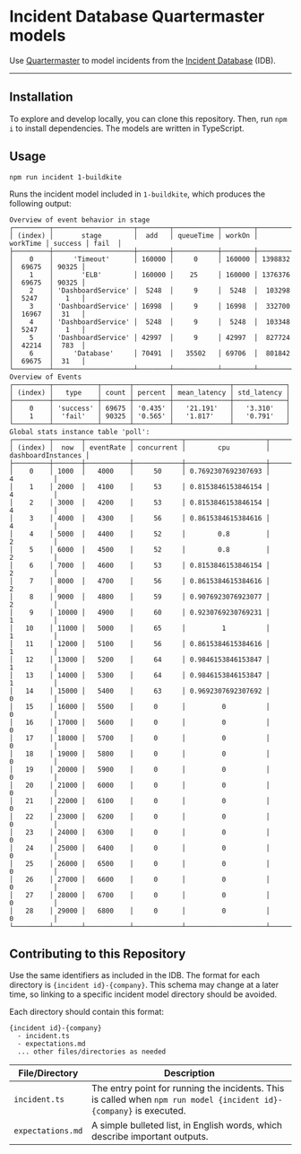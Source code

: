 # Incident Database Quartermaster models

Use [Quartermaster](https://github.com/BYU-SE/quartermaster) to model incidents from the [Incident Database](https://github.com/BYU-SE/idb) (IDB).

---

## Installation

To explore and develop locally, you can clone this repository. Then, run `npm i` to install dependencies. The models are written in TypeScript.

## Usage

```
npm run incident 1-buildkite
```

Runs the incident model included in `1-buildkite`, which produces the following output:

```
Overview of event behavior in stage
┌─────────┬────────────────────┬────────┬───────────┬────────┬──────────┬─────────┬───────┐
│ (index) │       stage        │  add   │ queueTime │ workOn │ workTime │ success │ fail  │
├─────────┼────────────────────┼────────┼───────────┼────────┼──────────┼─────────┼───────┤
│    0    │     'Timeout'      │ 160000 │     0     │ 160000 │ 1398832  │  69675  │ 90325 │
│    1    │       'ELB'        │ 160000 │    25     │ 160000 │ 1376376  │  69675  │ 90325 │
│    2    │ 'DashboardService' │  5248  │     9     │  5248  │  103298  │  5247   │   1   │
│    3    │ 'DashboardService' │ 16998  │     9     │ 16998  │  332700  │  16967  │  31   │
│    4    │ 'DashboardService' │  5248  │     9     │  5248  │  103348  │  5247   │   1   │
│    5    │ 'DashboardService' │ 42997  │     9     │ 42997  │  827724  │  42214  │  783  │
│    6    │     'Database'     │ 70491  │   35502   │ 69706  │  801842  │  69675  │  31   │
└─────────┴────────────────────┴────────┴───────────┴────────┴──────────┴─────────┴───────┘
Overview of Events
┌─────────┬───────────┬───────┬─────────┬──────────────┬─────────────┐
│ (index) │   type    │ count │ percent │ mean_latency │ std_latency │
├─────────┼───────────┼───────┼─────────┼──────────────┼─────────────┤
│    0    │ 'success' │ 69675 │ '0.435' │   '21.191'   │   '3.310'   │
│    1    │  'fail'   │ 90325 │ '0.565' │   '1.817'    │   '0.791'   │
└─────────┴───────────┴───────┴─────────┴──────────────┴─────────────┘
Global stats instance table 'poll':
┌─────────┬───────┬───────────┬────────────┬────────────────────┬────────────────────┐
│ (index) │  now  │ eventRate │ concurrent │        cpu         │ dashboardInstances │
├─────────┼───────┼───────────┼────────────┼────────────────────┼────────────────────┤
│    0    │ 1000  │   4000    │     50     │ 0.7692307692307693 │         4          │
│    1    │ 2000  │   4100    │     53     │ 0.8153846153846154 │         4          │
│    2    │ 3000  │   4200    │     53     │ 0.8153846153846154 │         4          │
│    3    │ 4000  │   4300    │     56     │ 0.8615384615384616 │         4          │
│    4    │ 5000  │   4400    │     52     │        0.8         │         2          │
│    5    │ 6000  │   4500    │     52     │        0.8         │         2          │
│    6    │ 7000  │   4600    │     53     │ 0.8153846153846154 │         2          │
│    7    │ 8000  │   4700    │     56     │ 0.8615384615384616 │         2          │
│    8    │ 9000  │   4800    │     59     │ 0.9076923076923077 │         2          │
│    9    │ 10000 │   4900    │     60     │ 0.9230769230769231 │         1          │
│   10    │ 11000 │   5000    │     65     │         1          │         1          │
│   11    │ 12000 │   5100    │     56     │ 0.8615384615384616 │         1          │
│   12    │ 13000 │   5200    │     64     │ 0.9846153846153847 │         1          │
│   13    │ 14000 │   5300    │     64     │ 0.9846153846153847 │         1          │
│   14    │ 15000 │   5400    │     63     │ 0.9692307692307692 │         0          │
│   15    │ 16000 │   5500    │     0      │         0          │         0          │
│   16    │ 17000 │   5600    │     0      │         0          │         0          │
│   17    │ 18000 │   5700    │     0      │         0          │         0          │
│   18    │ 19000 │   5800    │     0      │         0          │         0          │
│   19    │ 20000 │   5900    │     0      │         0          │         0          │
│   20    │ 21000 │   6000    │     0      │         0          │         0          │
│   21    │ 22000 │   6100    │     0      │         0          │         0          │
│   22    │ 23000 │   6200    │     0      │         0          │         0          │
│   23    │ 24000 │   6300    │     0      │         0          │         0          │
│   24    │ 25000 │   6400    │     0      │         0          │         0          │
│   25    │ 26000 │   6500    │     0      │         0          │         0          │
│   26    │ 27000 │   6600    │     0      │         0          │         0          │
│   27    │ 28000 │   6700    │     0      │         0          │         0          │
│   28    │ 29000 │   6800    │     0      │         0          │         0          │
└─────────┴───────┴───────────┴────────────┴────────────────────┴────────────────────┘
```

## Contributing to this Repository

Use the same identifiers as included in the IDB. The format for each directory is `{incident id}-{company}`. This schema may change at a later time, so linking to a specific incident model directory should be avoided.

Each directory should contain this format:

```
{incident id}-{company}
  - incident.ts
  - expectations.md
  ... other files/directories as needed
```

| File/Directory    | Description                                                                                                         |
| ----------------- | ------------------------------------------------------------------------------------------------------------------- |
| `incident.ts`     | The entry point for running the incidents. This is called when `npm run model {incident id}-{company}` is executed. |
| `expectations.md` | A simple bulleted list, in English words, which describe important outputs.                                         |
